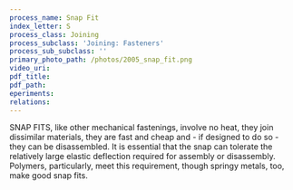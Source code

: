 ```yaml
---
process_name: Snap Fit
index_letter: S
process_class: Joining
process_subclass: 'Joining: Fasteners'
process_sub_subclass: ''
primary_photo_path: /photos/2005_snap_fit.png
video_uri:
pdf_title:
pdf_path:
eperiments:
relations:
---
```


SNAP FITS, like other mechanical fastenings, involve no heat, they join dissimilar materials, they are fast and
cheap and - if designed to do so - they can be disassembled. It is essential that the snap can tolerate the relatively
large elastic deflection required for assembly or disassembly. Polymers, particularly, meet this requirement, though
springy metals, too, make good snap fits.


